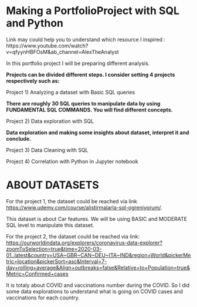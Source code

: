 # Making a PortfolioProject with SQL and Python
<p>Link may could help you to understand which resource I inspired : https://www.youtube.com/watch?v=qfyynHBFOsM&ab_channel=AlexTheAnalyst</p>

In this portfolio project I will be preparing different analysis.

<b>Projects can be divided different steps. I consider setting 4 projects respectively such as:</b>

Project 1) Analyzing a dataset with Basic SQL queries

<b>There are roughly 30 SQL queries to manipulate data by using FUNDAMENTAL SQL COMMANDS. You will find different concepts.</b>

Project 2) Data exploration with SQL 

<b>Data exploration and making some insights about dataset, interpret it and conclude.</b>

Project 3) Data Cleaning with SQL 

Project 4) Correlation with Python in Jupyter notebook


# ABOUT DATASETS

For the project 1, the dataset could be reached via link https://www.udemy.com/course/alistirmalarla-sql-ogreniyorum/. 

This dataset is about Car features. We will be using BASIC and MODERATE SQL level to manipulate this dataset.

For the project 2, the dataset could be reached via link:
https://ourworldindata.org/explorers/coronavirus-data-explorer?zoomToSelection=true&time=2020-03-01..latest&country=USA~GBR~CAN~DEU~ITA~IND&region=World&pickerMetric=location&pickerSort=asc&Interval=7-day+rolling+average&Align+outbreaks=false&Relative+to+Population=true&Metric=Confirmed+cases

It is totaly about COVID and vaccinations number during the COVID. So I did some data explorations to understand what is going on COVID cases and vaccinations for each country.

